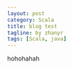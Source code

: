 ```yaml
---
layout: post
category: Scala
title: blog test
tagline: by zhanyr
tags: [Scala, java]
---
```

hohohahah

